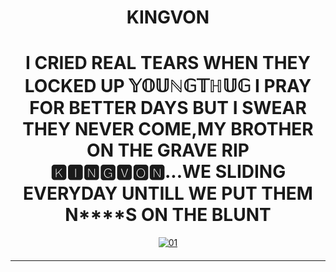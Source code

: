 <h1 align="center">KINGVON</h1>

<h1 align="center">I CRIED REAL TEARS WHEN THEY LOCKED UP 𝕐𝕆𝕌ℕ𝔾𝕋ℍ𝕌𝔾 I PRAY FOR BETTER DAYS BUT I SWEAR THEY NEVER COME,MY BROTHER ON THE GRAVE RIP 🅺🅸🅽🅶🆅🅾🅽...WE SLIDING EVERYDAY UNTILL WE PUT THEM N****S ON THE BLUNT</h1>

<div style="text-align: center;">
  <a href="!https://files.catbox.moe/4v6o48.jpg">
    <img src="!https://files.catbox.moe/4v6o48.jpg" alt="01" border="0"></a>
  <hr style="margin-top: 20px; margin-bottom: 20px;">
</div>

